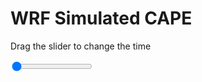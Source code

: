 <h1>WRF Simulated CAPE</h1>
<p>Drag the slider to change the time</p>

<div class="slidecontainer">
<input oninput='setImage(this)' class="slider" type="range" min="0" max="5" value="0" step="1" />
<img id='img'/>
</div>

<script>
var img = document.getElementById('img');
var img_array = ['/assets/images/wrf/cp_wrfout_d01_2020-05-11_12:00:00.png',
'/assets/images/wrf/cp_wrfout_d01_2020-05-11_13:00:00.png',
'/assets/images/wrf/cp_wrfout_d01_2020-05-11_14:00:00.png',
'/assets/images/wrf/cp_wrfout_d01_2020-05-11_15:00:00.png',
'/assets/images/wrf/cp_wrfout_d01_2020-05-11_16:00:00.png',];
function setImage(obj)
{
        var value = obj.value;
        img.src = img_array[value];

}
</script>
